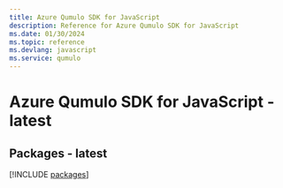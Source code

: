 ```yaml
---
title: Azure Qumulo SDK for JavaScript
description: Reference for Azure Qumulo SDK for JavaScript
ms.date: 01/30/2024
ms.topic: reference
ms.devlang: javascript
ms.service: qumulo
---
```

# Azure Qumulo SDK for JavaScript - latest
## Packages - latest
[!INCLUDE [packages](qumulo-index.md)]